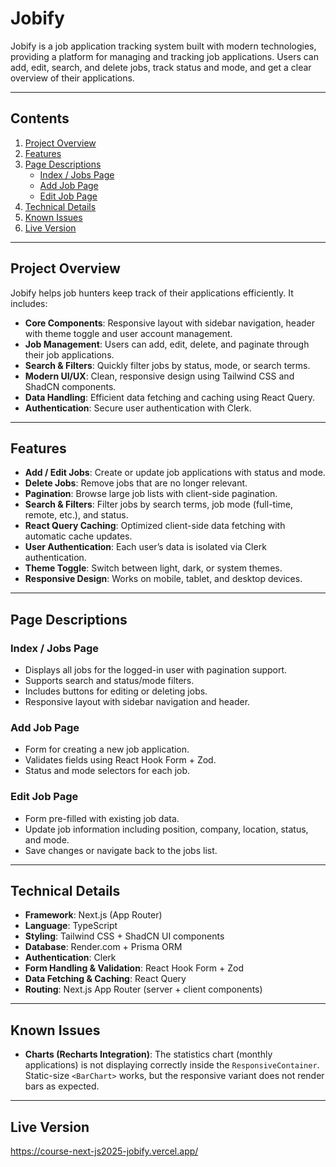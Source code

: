 # Jobify

Jobify is a job application tracking system built with modern technologies, providing a platform for managing and tracking job applications. Users can add, edit, search, and delete jobs, track status and mode, and get a clear overview of their applications.

---

## Contents

1. [Project Overview](#project-overview)
2. [Features](#features)
3. [Page Descriptions](#page-descriptions)
   - [Index / Jobs Page](#index--jobs-page)
   - [Add Job Page](#add-job-page)
   - [Edit Job Page](#edit-job-page)
4. [Technical Details](#technical-details)
5. [Known Issues](#known-issues)
6. [Live Version](#live-version)

---

## Project Overview

Jobify helps job hunters keep track of their applications efficiently. It includes:

- **Core Components**: Responsive layout with sidebar navigation, header with theme toggle and user account management.
- **Job Management**: Users can add, edit, delete, and paginate through their job applications.
- **Search & Filters**: Quickly filter jobs by status, mode, or search terms.
- **Modern UI/UX**: Clean, responsive design using Tailwind CSS and ShadCN components.
- **Data Handling**: Efficient data fetching and caching using React Query.
- **Authentication**: Secure user authentication with Clerk.

---

## Features

- **Add / Edit Jobs**: Create or update job applications with status and mode.
- **Delete Jobs**: Remove jobs that are no longer relevant.
- **Pagination**: Browse large job lists with client-side pagination.
- **Search & Filters**: Filter jobs by search terms, job mode (full-time, remote, etc.), and status.
- **React Query Caching**: Optimized client-side data fetching with automatic cache updates.
- **User Authentication**: Each user’s data is isolated via Clerk authentication.
- **Theme Toggle**: Switch between light, dark, or system themes.
- **Responsive Design**: Works on mobile, tablet, and desktop devices.

---

## Page Descriptions

### **Index / Jobs Page**

- Displays all jobs for the logged-in user with pagination support.
- Supports search and status/mode filters.
- Includes buttons for editing or deleting jobs.
- Responsive layout with sidebar navigation and header.

### **Add Job Page**

- Form for creating a new job application.
- Validates fields using React Hook Form + Zod.
- Status and mode selectors for each job.

### **Edit Job Page**

- Form pre-filled with existing job data.
- Update job information including position, company, location, status, and mode.
- Save changes or navigate back to the jobs list.

---

## Technical Details

- **Framework**: Next.js (App Router)
- **Language**: TypeScript
- **Styling**: Tailwind CSS + ShadCN UI components
- **Database**: Render.com + Prisma ORM
- **Authentication**: Clerk
- **Form Handling & Validation**: React Hook Form + Zod
- **Data Fetching & Caching**: React Query
- **Routing**: Next.js App Router (server + client components)

---

## Known Issues

- **Charts (Recharts Integration)**: The statistics chart (monthly applications) is not displaying correctly inside the `ResponsiveContainer`. Static-size `<BarChart>` works, but the responsive variant does not render bars as expected.

---

## Live Version

https://course-next-js2025-jobify.vercel.app/
